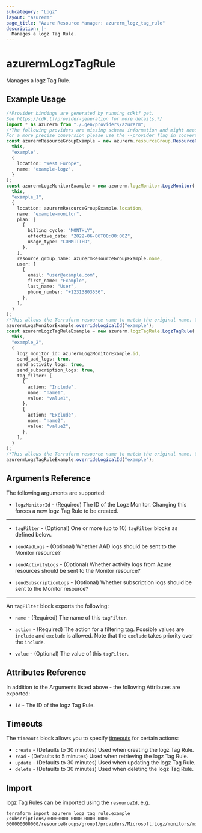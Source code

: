 ```yaml
---
subcategory: "Logz"
layout: "azurerm"
page_title: "Azure Resource Manager: azurerm_logz_tag_rule"
description: |-
  Manages a logz Tag Rule.
---
```


# azurermLogzTagRule

Manages a logz Tag Rule.

## Example Usage

```typescript
/*Provider bindings are generated by running cdktf get.
See https://cdk.tf/provider-generation for more details.*/
import * as azurerm from "./.gen/providers/azurerm";
/*The following providers are missing schema information and might need manual adjustments to synthesize correctly: azurerm.
For a more precise conversion please use the --provider flag in convert.*/
const azurermResourceGroupExample = new azurerm.resourceGroup.ResourceGroup(
  this,
  "example",
  {
    location: "West Europe",
    name: "example-logz",
  }
);
const azurermLogzMonitorExample = new azurerm.logzMonitor.LogzMonitor(
  this,
  "example_1",
  {
    location: azurermResourceGroupExample.location,
    name: "example-monitor",
    plan: [
      {
        billing_cycle: "MONTHLY",
        effective_date: "2022-06-06T00:00:00Z",
        usage_type: "COMMITTED",
      },
    ],
    resource_group_name: azurermResourceGroupExample.name,
    user: [
      {
        email: "user@example.com",
        first_name: "Example",
        last_name: "User",
        phone_number: "+12313803556",
      },
    ],
  }
);
/*This allows the Terraform resource name to match the original name. You can remove the call if you don't need them to match.*/
azurermLogzMonitorExample.overrideLogicalId("example");
const azurermLogzTagRuleExample = new azurerm.logzTagRule.LogzTagRule(
  this,
  "example_2",
  {
    logz_monitor_id: azurermLogzMonitorExample.id,
    send_aad_logs: true,
    send_activity_logs: true,
    send_subscription_logs: true,
    tag_filter: [
      {
        action: "Include",
        name: "name1",
        value: "value1",
      },
      {
        action: "Exclude",
        name: "name2",
        value: "value2",
      },
    ],
  }
);
/*This allows the Terraform resource name to match the original name. You can remove the call if you don't need them to match.*/
azurermLogzTagRuleExample.overrideLogicalId("example");

```

## Arguments Reference

The following arguments are supported:

* `logzMonitorId` - (Required) The ID of the Logz Monitor. Changing this forces a new logz Tag Rule to be created.

***

*   `tagFilter` - (Optional) One or more (up to 10) `tagFilter` blocks as defined below.

*   `sendAadLogs` - (Optional) Whether AAD logs should be sent to the Monitor resource?

*   `sendActivityLogs` - (Optional) Whether activity logs from Azure resources should be sent to the Monitor resource?

*   `sendSubscriptionLogs` - (Optional) Whether subscription logs should be sent to the Monitor resource?

***

An `tagFilter` block exports the following:

*   `name` - (Required) The name of this `tagFilter`.

*   `action` - (Required) The action for a filtering tag. Possible values are `include` and `exclude` is allowed. Note that the `exclude` takes priority over the `include`.

*   `value` - (Optional) The value of this `tagFilter`.

## Attributes Reference

In addition to the Arguments listed above - the following Attributes are exported:

* `id` - The ID of the logz Tag Rule.

## Timeouts

The `timeouts` block allows you to specify [timeouts](https://www.terraform.io/language/resources/syntax#operation-timeouts) for certain actions:

* `create` - (Defaults to 30 minutes) Used when creating the logz Tag Rule.
* `read` - (Defaults to 5 minutes) Used when retrieving the logz Tag Rule.
* `update` - (Defaults to 30 minutes) Used when updating the logz Tag Rule.
* `delete` - (Defaults to 30 minutes) Used when deleting the logz Tag Rule.

## Import

logz Tag Rules can be imported using the `resourceId`, e.g.

```console
terraform import azurerm_logz_tag_rule.example /subscriptions/00000000-0000-0000-0000-000000000000/resourceGroups/group1/providers/Microsoft.Logz/monitors/monitor1/tagRules/ruleSet1
```
